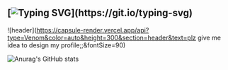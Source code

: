 ## [![Typing SVG](https://readme-typing-svg.demolab.com?font=Fira+Code&pause=1000&color=BE76F7&center=true&width=435&lines=Hi!!+Welcome+to+Yoons+home!)](https://git.io/typing-svg)

![header](https://capsule-render.vercel.app/api?type=Venom&color=auto&height=300&section=header&text=plz give me idea to design my profile;;&fontSize=90)

![Anurag's GitHub stats](https://github-readme-stats.vercel.app/api?username=Yoon0221&show_icons=true&theme=radical)

